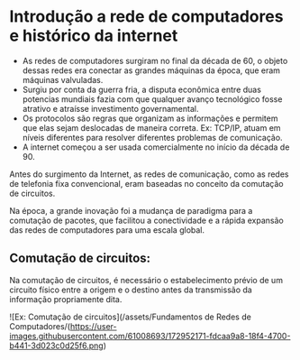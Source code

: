 # Introdução a rede de computadores e histórico da internet

*	As redes de computadores surgiram no final da década de 60, o objeto dessas redes era conectar as grandes máquinas da época, que eram máquinas valvuladas.
*	Surgiu por conta da guerra fria, a disputa econômica entre duas potencias mundiais fazia com que qualquer avanço tecnológico fosse atrativo e atraísse investimento governamental.
*	Os protocolos são regras que organizam as informações e permitem que elas sejam deslocadas de maneira correta. Ex: TCP/IP, atuam em níveis diferentes para resolver diferentes problemas de comunicação.
*	A internet começou a ser usada comercialmente no início da década de 90.

Antes do surgimento da Internet, as redes de comunicação, como as redes de telefonia fixa convencional, eram baseadas no conceito da comutação de circuitos.

Na época, a grande inovação foi a mudança de paradigma para a comutação de pacotes, que facilitou a conectividade e a rápida expansão das redes de computadores para uma escala global.

## Comutação de circuitos:

Na comutação de circuitos, é necessário o estabelecimento prévio de um circuito físico entre a origem e o destino antes da transmissão da informação propriamente dita.

![Ex: Comutação de circuitos](/assets/Fundamentos de Redes de Computadores/(https://user-images.githubusercontent.com/61008693/172952171-fdcaa9a8-18f4-4700-b441-3d023c0d25f6.png)
